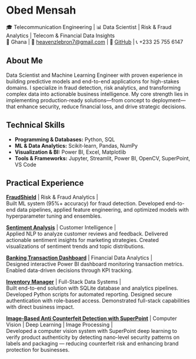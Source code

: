 # Obed Mensah  
🎓 Telecommunication Engineering | 📊 Data Scientist | Risk & Fraud Analytics | Telecom & Financial Data Insights  
📍 Ghana | 📧 heavenzlebron7@gmail.com | 🔗 [GitHub](https://github.com/Omensah-15) | 📞 +233 25 755 6147

## About Me  
Data Scientist and Machine Learning Engineer with proven experience in building predictive models and end-to-end applications for high-stakes domains. I specialize in fraud detection, risk analytics, and transforming complex data into actionable business intelligence. My core strength lies in implementing production-ready solutions—from concept to deployment—that enhance security, reduce financial loss, and drive strategic decisions.


## Technical Skills  

- **Programming & Databases:** Python, SQL  
- **ML & Data Analytics:** Scikit-learn, Pandas, NumPy  
- **Visualization & BI:** Power BI, Excel, Matplotlib  
- **Tools & Frameworks:** Jupyter, Streamlit, Power BI, OpenCV, SuperPoint, VS Code

## Practical Experience

[**FraudShield**](https://github.com/Omensah-15/FraudShield) | Risk & Fraud Analytics |                            
Built ML system (95%+ accuracy) for fraud detection. Developed end-to-end data pipelines, applied feature engineering, and optimized models with hyperparameter tuning and ensembles.

[**Sentiment Analysis**](https://github.com/Omensah-15/SentimentAnalysisofCustomerFeedback) | Customer Intelligence |             
Applied NLP to analyze customer reviews and feedback. Delivered actionable sentiment insights for marketing strategies. Created visualizations of sentiment trends and topic distributions.

[**Banking Transaction Dashboard**](https://github.com/Omensah-15/Bank_Transcaction_Insights) | Financial Data Analytics |             
Designed interactive Power BI dashboard monitoring transaction metrics. Enabled data-driven decisions through KPI tracking.

[**Inventory Manager**](https://github.com/Omensah-15/Inventory-Manager) | Full-Stack Data Systems |                         
Built end-to-end solution with SQLite database and analytics pipelines. Developed Python scripts for automated reporting. Designed secure authentication with role-based access. Demonstrated full-stack capabilities with direct business impact.

[**Image-Based Anti Counterfeit Detection with SuperPoint**](https://github.com/Omensah-15/Image-Based-Anti-Counterfeit-Detection-with-SuperPoint) | Computer Vision | Deep Learning | Image Processing |            
Developed a computer vision system with SuperPoint deep learning to verify product authenticity by detecting nano-level security patterns on labels and packaging — reducing counterfeit risk and enhancing brand protection for businesses.
